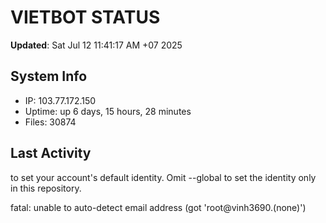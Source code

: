 # VIETBOT STATUS
**Updated**: Sat Jul 12 11:41:17 AM +07 2025

## System Info
- IP: 103.77.172.150
- Uptime: up 6 days, 15 hours, 28 minutes
- Files: 30874

## Last Activity

to set your account's default identity.
Omit --global to set the identity only in this repository.

fatal: unable to auto-detect email address (got 'root@vinh3690.(none)')
